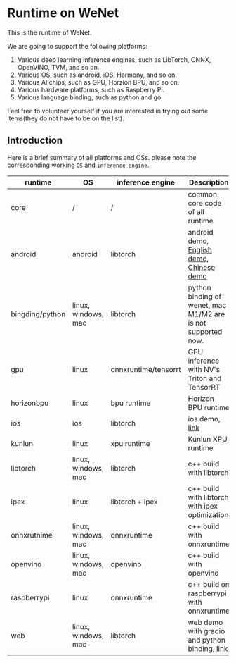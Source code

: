 # Runtime on WeNet

This is the runtime of WeNet.

We are going to support the following platforms:

1. Various deep learning inference engines, such as LibTorch, ONNX, OpenVINO, TVM, and so on.
2. Various OS, such as android, iOS, Harmony, and so on.
3. Various AI chips, such as GPU, Horzion BPU, and so on.
4. Various hardware platforms, such as Raspberry Pi.
5. Various language binding, such as python and go.

Feel free to volunteer yourself if you are interested in trying out some items(they do not have to be on the list).

## Introduction

Here is a brief summary of all platforms and OSs. please note the corresponding working `OS` and `inference engine`.

| runtime         | OS                  | inference engine     | Description                                                                                      |
|-----------------|---------------------|----------------------|--------------------------------------------------------------------------------------------------|
| core            | /                   | /                    | common core code of all runtime                                                                  |
| android         | android             | libtorch             | android demo, [English demo](https://www.youtube.com/shorts/viEnvmZf03s ), [Chinese demo](TODO)  |
| bingding/python | linux, windows, mac | libtorch             | python binding of wenet, mac M1/M2 are is not supported now.                                     |
| gpu             | linux               | onnxruntime/tensorrt | GPU inference with NV's Triton and TensorRT                                                      |
| horizonbpu      | linux               | bpu runtime          | Horizon BPU runtime                                                                              |
| ios             | ios                 | libtorch             | ios demo, [link](TODO)                                                                           |
| kunlun          | linux               | xpu runtime          | Kunlun XPU runtime                                                                               |
| libtorch        | linux, windows, mac | libtorch             | c++ build with libtorch                                                                          |
| ipex            | linux               | libtorch + ipex      | c++ build with libtorch with ipex optimization                                                                         |
| onnxrutnime     | linux, windows, mac | onnxruntime          | c++ build with onnxruntime                                                                       |
| openvino        | linux, windows, mac | openvino             | c++ build with openvino                                                                          |
| raspberrypi     | linux               | onnxruntime          | c++ build on raspberrypi with onnxruntime                                                        |
| web             | linux, windows, mac | libtorch             | web demo with gradio and python binding, [link]()                                                |

